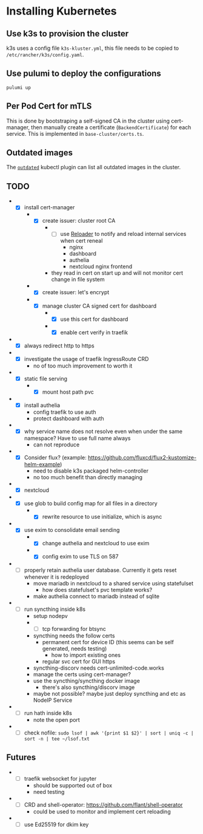 # Installing Kubernetes

## Use k3s to provision the cluster

k3s uses a config file `k3s-kluster.yml`, this file needs to be copied to `/etc/rancher/k3s/config.yaml`.

## Use pulumi to deploy the configurations

`pulumi up`

## Per Pod Cert for mTLS
This is done by bootstraping a self-signed CA in the cluster using cert-manager,
then manually create a certificate (`BackendCertificate`) for each service.
This is implemented in `base-cluster/certs.ts`.

## Outdated images

The [`outdated`](https://github.com/replicatedhq/outdated) kubectl plugin can list all outdated
images in the cluster.

## TODO

- - [x] install cert-manager
    * - [x] create issuer: cluster root CA
        + - [ ] use [Reloader](https://github.com/stakater/Reloader) to notify and reload internal services when cert reneal
            + nginx
            + dashboard
            + authelia
            + nextcloud nginx frontend
        + they read in cert on start up and will not monitor cert change in file system
    * - [x] create issuer: let's encrypt
    * - [x] manage cluster CA signed cert for dashboard
        + - [x] use this cert for dashboard
        + - [x] enable cert verify in traefik
- - [x] always redirect http to https
- - [x] investigate the usage of traefik IngressRoute CRD
    * no of too much improvement to worth it
- - [x] static file serving
    * - [x] mount host path pvc
- - [x] install authelia
    * config traefik to use auth
    * protect dashboard with auth
- - [x] why service name does not resolve even when under the same namespace? Have to use full name always
    * can not reproduce
- - [x] Consider flux? (example: https://github.com/fluxcd/flux2-kustomize-helm-example)
    * need to disable k3s packaged helm-controller
    * no too much benefit than directly managing
- - [x] nextcloud
- - [x] use glob to build config map for all files in a directory
    * - [x] rewrite resource to use initialize, which is async
- - [x] use exim to consolidate email sending
    * - [x] change authelia and nextcloud to use exim
    * - [x] config exim to use TLS on 587
- - [ ] properly retain authelia user database. Currently it gets reset whenever it is redeployed
    * move mariadb in nextcloud to a shared service using statefulset
        + how does statefulset's pvc template works?
    * make authelia connect to mariadb instead of sqlite
- - [ ] run syncthing inside k8s
    * setup nodepv
    * - [ ] tcp forwarding for btsync
    * syncthing needs the follow certs
        + permanent cert for device ID (this seems can be self generated, needs testing)
            + how to import existing ones
        + regular svc cert for GUI https
    * syncthing-discorv needs cert-unlimited-code.works
    * manage the certs using cert-manager?
    * use the syncthing/syncthing docker image
        + there's also syncthing/discorv image
    * maybe not possible? maybe just deploy syncthing and etc as NodeIP Service
- - [ ] run hath inside k8s
    * note the open port
- - [ ] check nofile: `sudo lsof | awk '{print $1 $2}' | sort | uniq -c | sort -n | tee ~/lsof.txt`

## Futures
- - [ ] traefik websocket for jupyter
    * should be supported out of box
    * need testing
- - [ ] CRD and shell-operator: https://github.com/flant/shell-operator
    * could be used to monitor and implement cert reloading
- - [ ] use Ed25519 for dkim key
